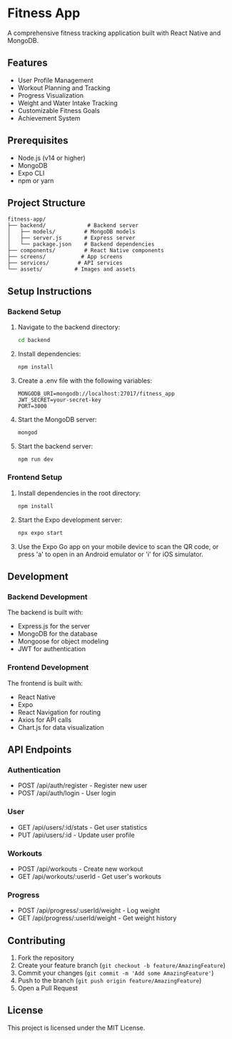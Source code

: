 # Fitness App

A comprehensive fitness tracking application built with React Native and MongoDB.

## Features

- User Profile Management
- Workout Planning and Tracking
- Progress Visualization
- Weight and Water Intake Tracking
- Customizable Fitness Goals
- Achievement System

## Prerequisites

- Node.js (v14 or higher)
- MongoDB
- Expo CLI
- npm or yarn

## Project Structure

```
fitness-app/
├── backend/             # Backend server
│   ├── models/         # MongoDB models
│   ├── server.js       # Express server
│   └── package.json    # Backend dependencies
├── components/         # React Native components
├── screens/           # App screens
├── services/         # API services
└── assets/          # Images and assets
```

## Setup Instructions

### Backend Setup

1. Navigate to the backend directory:
   ```bash
   cd backend
   ```

2. Install dependencies:
   ```bash
   npm install
   ```

3. Create a .env file with the following variables:
   ```
   MONGODB_URI=mongodb://localhost:27017/fitness_app
   JWT_SECRET=your-secret-key
   PORT=3000
   ```

4. Start the MongoDB server:
   ```bash
   mongod
   ```

5. Start the backend server:
   ```bash
   npm run dev
   ```

### Frontend Setup

1. Install dependencies in the root directory:
   ```bash
   npm install
   ```

2. Start the Expo development server:
   ```bash
   npx expo start
   ```

3. Use the Expo Go app on your mobile device to scan the QR code, or press 'a' to open in an Android emulator or 'i' for iOS simulator.

## Development

### Backend Development

The backend is built with:
- Express.js for the server
- MongoDB for the database
- Mongoose for object modeling
- JWT for authentication

### Frontend Development

The frontend is built with:
- React Native
- Expo
- React Navigation for routing
- Axios for API calls
- Chart.js for data visualization

## API Endpoints

### Authentication
- POST /api/auth/register - Register new user
- POST /api/auth/login - User login

### User
- GET /api/users/:id/stats - Get user statistics
- PUT /api/users/:id - Update user profile

### Workouts
- POST /api/workouts - Create new workout
- GET /api/workouts/:userId - Get user's workouts

### Progress
- POST /api/progress/:userId/weight - Log weight
- GET /api/progress/:userId/weight - Get weight history

## Contributing

1. Fork the repository
2. Create your feature branch (`git checkout -b feature/AmazingFeature`)
3. Commit your changes (`git commit -m 'Add some AmazingFeature'`)
4. Push to the branch (`git push origin feature/AmazingFeature`)
5. Open a Pull Request

## License

This project is licensed under the MIT License.
